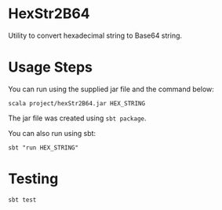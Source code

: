 # HexStr2B64

Utility to convert hexadecimal string to Base64 string.

# Usage Steps

You can run using the supplied jar file and the command below:

```
scala project/hexStr2B64.jar HEX_STRING
```

The jar file was created using `sbt package`.

You can also run using sbt:

```
sbt "run HEX_STRING"
```

# Testing

```
sbt test
```
